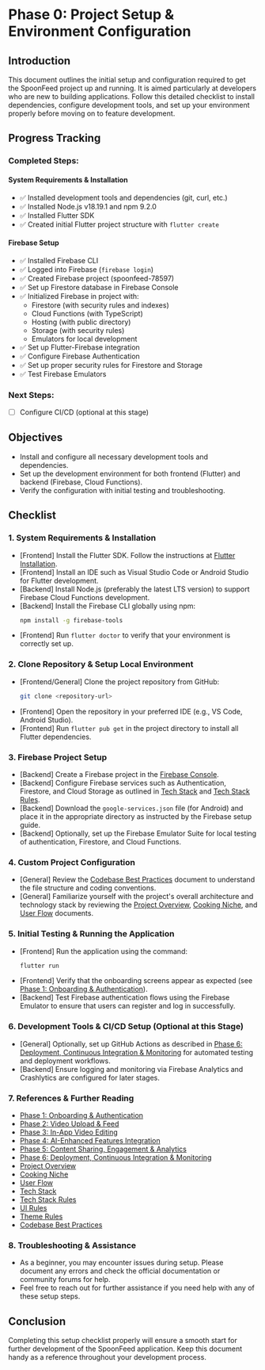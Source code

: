 # Phase 0: Project Setup & Environment Configuration

## Introduction
This document outlines the initial setup and configuration required to get the SpoonFeed project up and running. It is aimed particularly at developers who are new to building applications. Follow this detailed checklist to install dependencies, configure development tools, and set up your environment properly before moving on to feature development. 

## Progress Tracking
### Completed Steps:
#### System Requirements & Installation
- ✅ Installed development tools and dependencies (git, curl, etc.)
- ✅ Installed Node.js v18.19.1 and npm 9.2.0
- ✅ Installed Flutter SDK
- ✅ Created initial Flutter project structure with `flutter create`

#### Firebase Setup
- ✅ Installed Firebase CLI
- ✅ Logged into Firebase (`firebase login`)
- ✅ Created Firebase project (spoonfeed-78597)
- ✅ Set up Firestore database in Firebase Console
- ✅ Initialized Firebase in project with:
  - Firestore (with security rules and indexes)
  - Cloud Functions (with TypeScript)
  - Hosting (with public directory)
  - Storage (with security rules)
  - Emulators for local development
- ✅ Set up Flutter-Firebase integration
- ✅ Configure Firebase Authentication
- ✅ Set up proper security rules for Firestore and Storage
- ✅ Test Firebase Emulators

### Next Steps:
- [ ] Configure CI/CD (optional at this stage)

## Objectives
- Install and configure all necessary development tools and dependencies.
- Set up the development environment for both frontend (Flutter) and backend (Firebase, Cloud Functions).
- Verify the configuration with initial testing and troubleshooting.

## Checklist

### 1. System Requirements & Installation
- [Frontend] Install the Flutter SDK. Follow the instructions at [Flutter Installation](https://flutter.dev/docs/get-started/install).
- [Frontend] Install an IDE such as Visual Studio Code or Android Studio for Flutter development.
- [Backend] Install Node.js (preferably the latest LTS version) to support Firebase Cloud Functions development.
- [Backend] Install the Firebase CLI globally using npm:
  ```bash
  npm install -g firebase-tools
  ```
- [Frontend] Run `flutter doctor` to verify that your environment is correctly set up.

### 2. Clone Repository & Setup Local Environment
- [Frontend/General] Clone the project repository from GitHub:
  ```bash
  git clone <repository-url>
  ```
- [Frontend] Open the repository in your preferred IDE (e.g., VS Code, Android Studio).
- [Frontend] Run `flutter pub get` in the project directory to install all Flutter dependencies.

### 3. Firebase Project Setup
- [Backend] Create a Firebase project in the [Firebase Console](https://console.firebase.google.com/).
- [Backend] Configure Firebase services such as Authentication, Firestore, and Cloud Storage as outlined in [Tech Stack](tech-stack.md) and [Tech Stack Rules](tech-stack-rules.md).
- [Backend] Download the `google-services.json` file (for Android) and place it in the appropriate directory as instructed by the Firebase setup guide.
- [Backend] Optionally, set up the Firebase Emulator Suite for local testing of authentication, Firestore, and Cloud Functions.

### 4. Custom Project Configuration
- [General] Review the [Codebase Best Practices](codebase-best-practices.md) document to understand the file structure and coding conventions.
- [General] Familiarize yourself with the project's overall architecture and technology stack by reviewing the [Project Overview](project-overview.md), [Cooking Niche](cooking-niche.md), and [User Flow](user-flow.md) documents.

### 5. Initial Testing & Running the Application
- [Frontend] Run the application using the command:
  ```bash
  flutter run
  ```
- [Frontend] Verify that the onboarding screens appear as expected (see [Phase 1: Onboarding & Authentication](phase-01-onboarding-and-auth.md)).
- [Backend] Test Firebase authentication flows using the Firebase Emulator to ensure that users can register and log in successfully.

### 6. Development Tools & CI/CD Setup (Optional at this Stage)
- [General] Optionally, set up GitHub Actions as described in [Phase 6: Deployment, Continuous Integration & Monitoring](phase-06-deployment-and-ci.md) for automated testing and deployment workflows.
- [Backend] Ensure logging and monitoring via Firebase Analytics and Crashlytics are configured for later stages.

### 7. References & Further Reading
- [Phase 1: Onboarding & Authentication](phase-01-onboarding-and-auth.md)
- [Phase 2: Video Upload & Feed](phase-02-video-upload-and-feed.md)
- [Phase 3: In-App Video Editing](phase-03-in-app-editing.md)
- [Phase 4: AI-Enhanced Features Integration](phase-04-ai-enhanced-features.md)
- [Phase 5: Content Sharing, Engagement & Analytics](phase-05-content-sharing-and-engagement.md)
- [Phase 6: Deployment, Continuous Integration & Monitoring](phase-06-deployment-and-ci.md)
- [Project Overview](project-overview.md)
- [Cooking Niche](cooking-niche.md)
- [User Flow](user-flow.md)
- [Tech Stack](tech-stack.md)
- [Tech Stack Rules](tech-stack-rules.md)
- [UI Rules](ui-rules.md)
- [Theme Rules](theme-rules.md)
- [Codebase Best Practices](codebase-best-practices.md)

### 8. Troubleshooting & Assistance
- As a beginner, you may encounter issues during setup. Please document any errors and check the official documentation or community forums for help.
- Feel free to reach out for further assistance if you need help with any of these setup steps.

## Conclusion
Completing this setup checklist properly will ensure a smooth start for further development of the SpoonFeed application. Keep this document handy as a reference throughout your development process. 